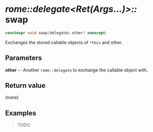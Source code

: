 # _rome::delegate<Ret(Args...)>::_ **swap**

```cpp
constexpr void swap(delegate& other) noexcept;
```

Exchanges the stored callable objects of `*this` and other.

## Parameters

**other** -- Another `rome::delegate` to exchange the callable object with.

## Return value

(none)

## Examples

> TODO

